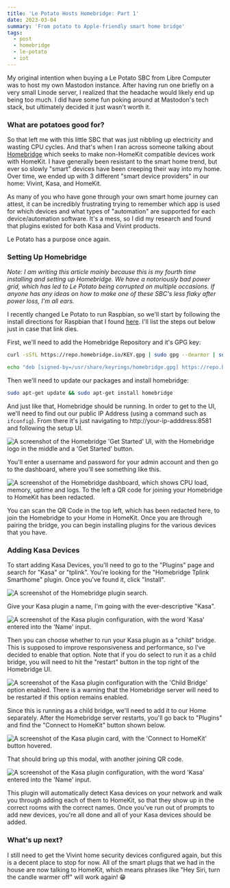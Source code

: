 ```yaml
---
title: 'Le Potato Hosts Homebridge: Part 1'
date: 2023-03-04
summary: 'From potato to Apple-friendly smart home bridge'
tags:
  - post
  - homebridge
  - le-potato
  - iot
---
```


My original intention when buying a Le Potato SBC from Libre Computer was to host my own Mastodon instance. After having run one briefly on a very small Linode server, I realized that the headache would likely end up being too much. I did have some fun poking around at Mastodon's tech stack, but ultimately decided it just wasn't worth it.

### What are potatoes good for?

So that left me with this little SBC that was just nibbling up electricity and wasting CPU cycles. And that's when I ran across someone talking about [Homebridge](https://homebridge.io/) which seeks to make non-HomeKit compatible devices work with HomeKit. I have generally been resistant to the smart home trend, but ever so slowly "smart" devices have been creeping their way into my home. Over time, we ended up with 3 different "smart device providers" in our home: Vivint, Kasa, and HomeKit.

As many of you who have gone through your own smart home journey can attest, it can be incredibly frustrating trying to remember which app is used for which devices and what types of "automation" are supported for each device/automation software. It's a mess, so I did my research and found that plugins existed for both Kasa and Vivint products.

Le Potato has a purpose once again.

### Setting Up Homebridge

_Note: I am writing this article mainly because this is my fourth time installing and setting up Homebridge. We have a notoriously bad power grid, which has led to Le Potato being corrupted on multiple occasions. If anyone has any ideas on how to make one of these SBC's less flaky after power loss, I'm all ears._

I recently changed Le Potato to run Raspbian, so we'll start by following the install directions for Raspbian that I found [here](https://github.com/homebridge/homebridge/wiki/Install-Homebridge-on-Raspbian). I'll list the steps out below just in case that link dies.

First, we'll need to add the Homebridge Repository and it's GPG key:

```bash
curl -sSfL https://repo.homebridge.io/KEY.gpg | sudo gpg --dearmor | sudo tee /usr/share/keyrings/homebridge.gpg  > /dev/null
```

```bash
echo "deb [signed-by=/usr/share/keyrings/homebridge.gpg] https://repo.homebridge.io stable main" | sudo tee /etc/apt/sources.list.d/homebridge.list > /dev/null
```

Then we'll need to update our packages and install homebridge:

```bash
sudo apt-get update && sudo apt-get install homebridge
```

And just like that, Homebridge should be running. In order to get to the UI, we'll need to find out our public IP Address (using a command such as `ifconfig`). From there it's just navigating to http://your-ip-adddress:8581 and following the setup UI.

![A screenshot of the Homebridge 'Get Started' UI, with the Homebridge logo in the middle and a 'Get Started' button.](/images/2023/3/4/homebridge-get-started.png)

You'll enter a username and password for your admin account and then go to the dashboard, where you'll see something like this.

![A screenshot of the Homebridge dashboard, which shows CPU load, memory, uptime and logs. To the left a QR code for joining your Homebridge to HomeKit has been redacted.](/images/2023/3/4/homebridge-dash.png)

You can scan the QR Code in the top left, which has been redacted here, to join the Homebridge to your Home in HomeKit. Once you are through pairing the bridge, you can begin installing plugins for
the various devices that you have.

### Adding Kasa Devices

To start adding Kasa Devices, you'll need to go to the "Plugins" page and search for "Kasa" or "tplink". You're looking for the
"Homebridge Tplink Smarthome" plugin. Once you've found it, click "Install".

![A screenshot of the Homebridge plugin search.](/images/2023/3/4/homebridge-plugin-search.png)

Give your Kasa plugin a name, I'm going with the ever-descriptive "Kasa".

![A screenshot of the Kasa plugin configuration, with the word 'Kasa' entered into the 'Name' input.](/images/2023/3/4/homebridge-name-kasa.png)

Then you can choose whether to run your Kasa plugin as a "child" bridge. This is supposed to improve responsiveness and performance, so I've decided to enable
that option. Note that if you do select to run it as a child bridge, you will need to hit the "restart" button in the top right of the Homebridge UI.

![A screenshot of the Kasa plugin configuration with the 'Child Bridge' option enabled. There is a warning that the Homebridge server will need to be restarted if this option remains enabled.](/images/2023/3/4/homebridge-kasa-child.png)

Since this is running as a child bridge, we'll need to add it to our Home separately. After the Homebridge server restarts, you'll go back to "Plugins" and find the
"Connect to HomeKit" button shown below.

![A screenshot of the Kasa plugin card, with the 'Connect to HomeKit' button hovered.](/images/2023/3/4/homebridge-kasa-connect.png)

That should bring up this modal, with another joining QR code.

![A screenshot of the Kasa plugin configuration, with the word 'Kasa' entered into the 'Name' input.](/images/2023/3/4/homebridge-kasa-connect2.png)

This plugin will automatically detect Kasa devices on your network and walk you through adding each of them to HomeKit, so that they show up in the correct rooms with the
correct names. Once you've run out of prompts to add new devices, you're all done and all of your Kasa devices should be added.

### What's up next?

I still need to get the Vivint home security devices configured again, but this is a decent place to stop for now. All of the smart plugs that we had in the house
are now talking to HomeKit, which means phrases like "Hey Siri, turn the candle warmer off" will work again! 😁
